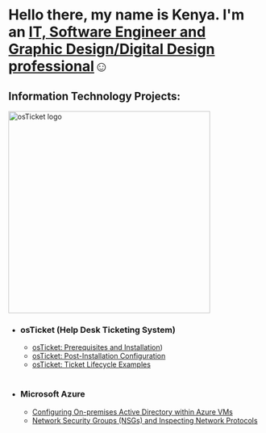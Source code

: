 <h1>Hello there, my name is Kenya. I'm an <a href="https://linkedin.com/in/Kenya-seifert"> IT, Software Engineer and Graphic Design/Digital Design professional</a>☺</h1>

<h2> Information Technology Projects:</h2>

<p><img src="https://i.imgur.com/pNqV4p8.png" width="400" alt="osTicket logo"/></p>


- <b><h3>osTicket (Help Desk Ticketing System)</h3></b>
  - [osTicket: Prerequisites and Installation](https://github.com/KenyaSeifert/osTicket-Prerequisites))
  - [osTicket: Post-Installation Configuration](https://github.com/joshmadakorcc/post-install-config)
  - [osTicket: Ticket Lifecycle Examples](https://github.com/joshmadakorcc/ticket-lifecycle)
   <br />
- <b><h3>Microsoft Azure</h3></b>
  - [Configuring On-premises Active Directory within Azure VMs](https://github.com/joshmadakorcc/configure-ad)
  - [Network Security Groups (NSGs) and Inspecting Network Protocols](https://github.com/joshmadakorcc/azure-network-protocols)
<br />
